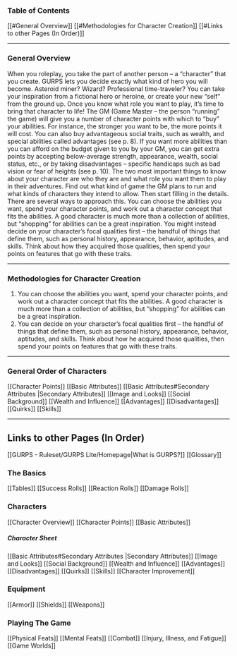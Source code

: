 
### Table of Contents
[[#General Overview]]
[[#Methodologies for Character Creation]]
[[#Links to other Pages (In Order)]]

---
### General Overview
When you roleplay, you take the part of another person – a “character” that you create. GURPS lets you decide exactly what kind of hero you will become. Asteroid miner? Wizard? Professional time-traveler? You can take your inspiration from a fictional hero or heroine, or create your new “self” from the ground up. Once you know what role you want to play, it’s time to bring that character to life! 
The GM (Game Master – the person “running” the game) will give you a number of character points with which to “buy” your abilities. For instance, the stronger you want to be, the more points it will cost. You can also buy advantageous social traits, such as wealth, and special abilities called advantages (see p. 8). If you want more abilities than you can afford on the budget given to you by your GM, you can get extra points by accepting below-average strength, appearance, wealth, social status, etc., or by taking disadvantages – specific handicaps such as bad vision or fear of heights (see p. 10). 
The two most important things to know about your character are who they are and what role you want them to play in their adventures. Find out what kind of game the GM plans to run and what kinds of characters they intend to allow. Then start filling in the details. There are several ways to approach this. You can choose the abilities you want, spend your character points, and work out a character concept that fits the abilities. A good character is much more than a collection of abilities, but “shopping” for abilities can be a great inspiration. You might instead decide on your character’s focal qualities first – the handful of things that define them, such as personal history, appearance, behavior, aptitudes, and skills. Think about how they acquired those qualities, then spend your points on features that go with these traits.

---
### Methodologies for Character Creation
1. You can choose the abilities you want, spend your character points, and work out a character concept that fits the abilities. A good character is much more than a collection of abilities, but “shopping” for abilities can be a great inspiration.
2. You can decide on your character’s focal qualities first – the handful of things that define them, such as personal history, appearance, behavior, aptitudes, and skills. Think about how he acquired those qualities, then spend your points on features that go with these traits.

---
### General Order of Characters
[[Character Points]]
[[Basic Attributes]]
[[Basic Attributes#Secondary Attributes |Secondary Attributes]]
[[Image and Looks]]
[[Social Background]]
[[Wealth and Influence]]
[[Advantages]]
[[Disadvantages]]
[[Quirks]]
[[Skills]]


---
## Links to other Pages (In Order)

[[GURPS - Ruleset/GURPS Lite/Homepage|What is GURPS?]]
[[Glossary]]
### The Basics
[[Tables]]
[[Success Rolls]]
[[Reaction Rolls]]
[[Damage Rolls]]

### Characters

[[Character Overview]]
[[Character Points]]
[[Basic Attributes]]
##### Character Sheet

[[Basic Attributes#Secondary Attributes |Secondary Attributes]]
[[Image and Looks]]
[[Social Background]]
[[Wealth and Influence]]
[[Advantages]]
[[Disadvantages]]
[[Quirks]]
[[Skills]]
[[Character Improvement]]

### Equipment

[[Armor]]
[[Shields]]
[[Weapons]]
### Playing The Game
[[Physical Feats]]
[[Mental Feats]]
[[Combat]]
[[Injury, Illness, and Fatigue]]
[[Game Worlds]]